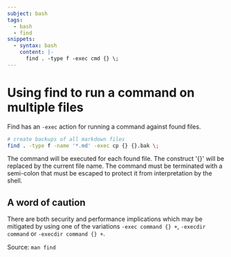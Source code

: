```yaml
---
subject: bash
tags:
  - bash
  - find
snippets:
  - syntax: bash
    content: |-
      find . -type f -exec cmd {} \;
---
```


# Using find to run a command on multiple files

Find has an `-exec` action for running a command against found files.

```bash
# create backups of all markdown files
find . -type f -name '*.md' -exec cp {} {}.bak \;
```

The command will be executed for each found file. The construct '{}' will be
replaced by the current file name. The command must be terminated with a
semi-colon that must be escaped to protect it from interpretation by the shell.

## A word of caution

There are both security and performance implications which may be mitigated by
using one of the variations `-exec command {} +`, `-execdir command` or
`-execdir command {} +`.

Source: `man find`
